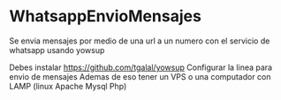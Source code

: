 # WhatsappEnvioMensajes
Se envia mensajes por medio de una url a un numero con el servicio de whatsapp usando yowsup

Debes instalar https://github.com/tgalal/yowsup
Configurar la linea para envio de mensajes
Ademas de eso tener un VPS o una computador con LAMP (linux Apache Mysql Php)
